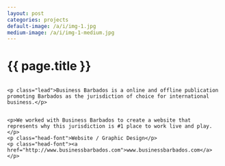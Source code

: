 ```yaml
---
layout: post
categories: projects
default-image: /a/i/img-1.jpg
medium-image: /a/i/img-1-medium.jpg
---
```

<h1 class="project-title text-center">{{ page.title }}</h1>

  <div class="small-12 medium-6 columns">

    <p class="lead">Business Barbados is a online and offline publication promoting Barbados as the jurisdiction of choice for international business.</p>

  </div>

  <div class="small-12 medium-6 columns">

    <p>We worked with Business Barbados to create a website that represents why this jurisdiction is #1 place to work live and play.</p>
    <p class="head-font">Website / Graphic Design</p>
    <p class="head-font"><a href="http://www.businessbarbados.com">www.businessbarbados.com</a></p>

  </div>

<p><img data-interchange="{{ site.url }}/a/i/tdc-1-450.jpg, (default)], [{{ site.url }}/a/i/tdc-1-970.jpg, (medium)]"></p>
<p><img data-interchange="[{{ site.url }}/a/i/tdc-2-450.jpg, (default)], [{{ site.url }}/a/i/tdc-2-970.jpg, (medium)]"></p>
<p><img data-interchange="[{{ site.url }}/a/i/tdc-3-450.jpg, (default)], [{{ site.url }}/a/i/tdc-3-970.jpg, (medium)]"></p>